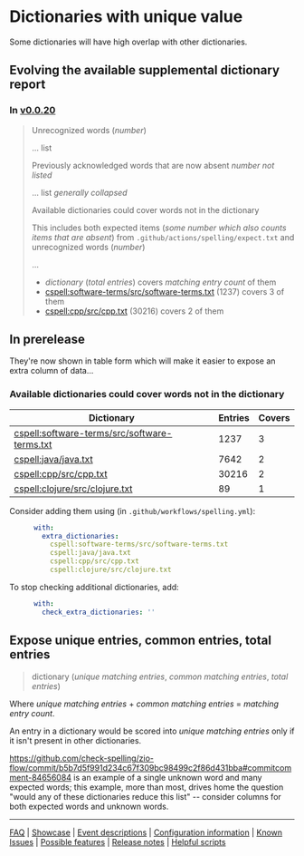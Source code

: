 # Dictionaries with unique value

Some dictionaries will have high overlap with other dictionaries.

## Evolving the available supplemental dictionary report

### In [v0.0.20](https://github.com/check-spelling/check-spelling/releases/tag/v0.0.20)



> Unrecognized words (_number_)
>
> ... list
>
> Previously acknowledged words that are now absent _number not listed_
>
> ... list _generally collapsed_
>
> Available dictionaries could cover words not in the dictionary
>
> This includes both expected items (_some number which also counts items that are absent_) from `.github/actions/spelling/expect.txt` and unrecognized words (_number_)
>
> ...
>
> * _dictionary_ (_total entries_) covers _matching entry count_ of them
> * [cspell:software-terms/src/software-terms.txt](https://raw.githubusercontent.com/check-spelling/cspell-dicts/v20220816/dictionaries/software-terms/src/software-terms.txt) (1237) covers 3 of them
> * [cspell:cpp/src/cpp.txt](https://raw.githubusercontent.com/check-spelling/cspell-dicts/v20220816/dictionaries/cpp/src/cpp.txt) (30216) covers 2 of them

## In prerelease

They're now shown in table form which will make it easier to expose an extra column of data...

### Available dictionaries could cover words not in the dictionary

Dictionary | Entries | Covers
-|-|-
[cspell:software-terms/src/software-terms.txt](https://raw.githubusercontent.com/check-spelling/cspell-dicts/v20220816/dictionaries/software-terms/src/software-terms.txt)|1237|3|
[cspell:java/java.txt](https://raw.githubusercontent.com/check-spelling/cspell-dicts/v20220816/dictionaries/java/java.txt)|7642|2|
[cspell:cpp/src/cpp.txt](https://raw.githubusercontent.com/check-spelling/cspell-dicts/v20220816/dictionaries/cpp/src/cpp.txt)|30216|2|
[cspell:clojure/src/clojure.txt](https://raw.githubusercontent.com/check-spelling/cspell-dicts/v20220816/dictionaries/clojure/src/clojure.txt)|89|1|

Consider adding them using (in `.github/workflows/spelling.yml`):
``` yml
      with:
        extra_dictionaries:
          cspell:software-terms/src/software-terms.txt
          cspell:java/java.txt
          cspell:cpp/src/cpp.txt
          cspell:clojure/src/clojure.txt
```
To stop checking additional dictionaries, add:
``` yml
      with:
        check_extra_dictionaries: ''
```

## Expose unique entries, common entries, total entries

> dictionary (_unique matching entries_, _common matching entries_, _total entries_)

Where _unique matching entries_ + _common matching entries_ = _matching entry count_.

An entry in a dictionary would be scored into _unique matching entries_ only if it isn't present in other dictionaries.

https://github.com/check-spelling/zio-flow/commit/b5b7d5f991d234c67f309bc98499c2f86d431bba#commitcomment-84656084 is an example of a single unknown word and many expected words; this example, more than most, drives home the question "would any of these dictionaries reduce this list" -- consider columns for both expected words and unknown words.

---
[FAQ](FAQ.md) | [Showcase](Showcase.md) | [Event descriptions](Event-descriptions.md) | [Configuration information](Configuration-information.md) | [Known Issues](Known-Issues.md) | [Possible features](Possible-features.md) | [Release notes](Release-notes.md) | [Helpful scripts](Helpful-scripts.md)
